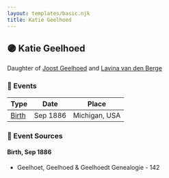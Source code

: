 ```yaml
---
layout: templates/basic.njk
title: Katie Geelhoed
---
```

## 🟣 Katie Geelhoed

Daughter of [Joost Geelhoed](/people/7/73673934) and [Lavina van den Berge](/people/7/71558365)

### 📆 Events

Type | Date | Place
------ | ------ | ------
[Birth](#event-014c7b53-b7fd-45bc-be58-4691bb231a43) | Sep 1886 | Michigan, USA

### 📰 Event Sources

#### <a id="event-014c7b53-b7fd-45bc-be58-4691bb231a43"></a> Birth, Sep 1886
* Geelhoet, Geelhoed & Geelhoedt Genealogie  - 142